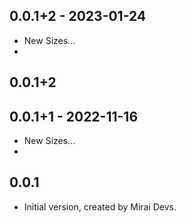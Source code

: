 ## 0.0.1+2 - 2023-01-24

- New Sizes...
-

## 0.0.1+2

## 0.0.1+1 - 2022-11-16

- New Sizes...
-

## 0.0.1

- Initial version, created by Mirai Devs.
